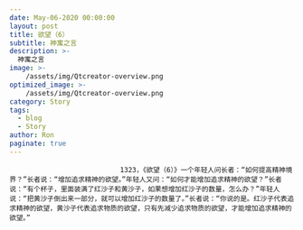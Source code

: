 ```yaml
---
date: May-06-2020 00:00:00
layout: post
title: 欲望（6）
subtitle: 神寓之言
description: >-
  神寓之言
image: >-
    /assets/img/Qtcreator-overview.png
optimized_image: >-
    /assets/img/Qtcreator-overview.png
category: Story
tags:
  - blog
  - Story
author: Ron
paginate: true
---
```


							　　1323，《欲望（6）》一个年轻人问长者：“如何提高精神境界？”长者说：“增加追求精神的欲望。”年轻人又问：“如何才能增加追求精神的欲望？”长者说：“有个杯子，里面装满了红沙子和黄沙子，如果想增加红沙子的数量，怎么办？”年轻人说：“把黄沙子倒出来一部分，就可以增加红沙子的数量了。”长者说：“你说的是。红沙子代表追求精神的欲望，黄沙子代表追求物质的欲望，只有先减少追求物质的欲望，才能增加追求精神的欲望。”
							
							
						